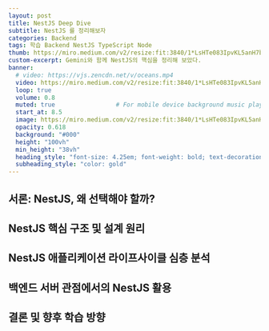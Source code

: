 ```yaml
---
layout: post 
title: NestJS Deep Dive
subtitle: NestJS 를 정리해보자
categories: Backend
tags: 학습 Backend NestJS TypeScript Node
thumb: https://miro.medium.com/v2/resize:fit:3840/1*LsHTe083IpvKL5anH7b_NA.png
custom-excerpt: Gemini와 함께 NestJS의 핵심을 정리해 보았다.
banner:
  # video: https://vjs.zencdn.net/v/oceans.mp4
  video: https://miro.medium.com/v2/resize:fit:3840/1*LsHTe083IpvKL5anH7b_NA.png
  loop: true
  volume: 0.8
  muted: true                 # For mobile device background music play 
  start_at: 8.5
  image: https://miro.medium.com/v2/resize:fit:3840/1*LsHTe083IpvKL5anH7b_NA.png
  opacity: 0.618
  background: "#000"
  height: "100vh"
  min_height: "38vh"
  heading_style: "font-size: 4.25em; font-weight: bold; text-decoration: underline"
  subheading_style: "color: gold"
---
```


## 서론: NestJS, 왜 선택해야 할까?

## NestJS 핵심 구조 및 설계 원리

## NestJS 애플리케이션 라이프사이클 심층 분석

## 백엔드 서버 관점에서의 NestJS 활용

## 결론 및 향후 학습 방향